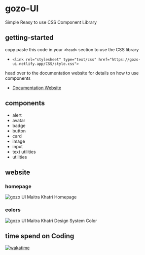 # gozo-UI
Simple Reasy to use CSS Component Library
## getting-started
copy paste this code in your `<head>` section to use the CSS library
- `<link rel="stylesheet" type="text/css" href="https://gozo-ui.netlify.app/CSS/style.css">`

head over to the documentation website for details on how to use components
- [Documentation Website](https://gozo-ui.netlify.app/docs/components.html)
## components
- alert
- avatar
- badge
- button
- card
- image
- input
- text utilities
- utilities
## website
### homepage
![gozo UI Maitra Khatri Homepage](https://user-images.githubusercontent.com/54719132/152403059-f3802dc8-98cd-4789-a73c-2d60bb300b05.png)
### colors
![gozo UI Maitra Khatri Design System Color](https://user-images.githubusercontent.com/54719132/152403653-7ac0e6d8-1a11-42f7-b381-d1ff52c26a1d.png)
## time spend on Coding
[![wakatime](https://wakatime.com/badge/user/05f14298-6a22-4625-9558-d6e0c3d352b9/project/506cfb98-cafc-47bd-929a-7d3d495a49a9.svg)](https://wakatime.com/badge/user/05f14298-6a22-4625-9558-d6e0c3d352b9/project/506cfb98-cafc-47bd-929a-7d3d495a49a9)
